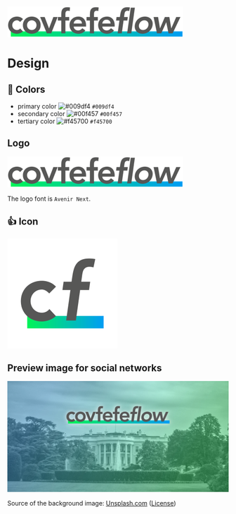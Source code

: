 <img src="./logo/covfefe-flow-logo.png" alt="covfefe-flow logo" style="max-width:100%;" width="400px" height="70px">

# Design

## :art: Colors

- primary color ![#009df4](https://placehold.it/20/009df4/000000?text=+) `#009df4`
- secondary color ![#00f457](https://placehold.it/20/00f457/000000?text=+) `#00f457`
- tertiary color ![#f45700](https://placehold.it/20/f45700/000000?text=+) `#f45700`



## Logo

<img src="./logo/covfefe-flow-logo.png" alt="covfefe-flow logo" style="max-width:100%;" width="400px" height="70px">

The logo font is `Avenir Next`.



## :thumbsup: Icon

<img src="./logo/covfefe-flow-icon.png" alt="covfefe-flow icon"  style="max-width:100%;" width="250px" height="250px">



## Preview image for social networks

![covfefe-flow preview image](./other/covfefe-flow-preview-image.jpg)

Source of the background image: [Unsplash.com](https://unsplash.com/photos/igCBFrMd11I) ([License](https://unsplash.com/license))